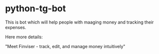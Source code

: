 # python-tg-bot

This is bot which will help people with maaging money and tracking their expenses.

Here more details:

"Meet Finviser - track, edit, and manage money intuitively"

